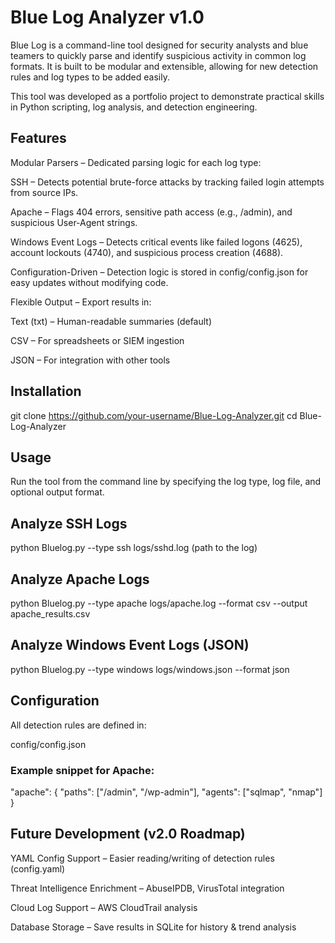 # Blue Log Analyzer v1.0

Blue Log is a command-line tool designed for security analysts and blue teamers to quickly parse and identify suspicious activity in common log formats.
It is built to be modular and extensible, allowing for new detection rules and log types to be added easily.

This tool was developed as a portfolio project to demonstrate practical skills in Python scripting, log analysis, and detection engineering.

## Features

Modular Parsers – Dedicated parsing logic for each log type:

SSH – Detects potential brute-force attacks by tracking failed login attempts from source IPs.

Apache – Flags 404 errors, sensitive path access (e.g., /admin), and suspicious User-Agent strings.

Windows Event Logs – Detects critical events like failed logons (4625), account lockouts (4740), and suspicious process creation (4688).

Configuration-Driven – Detection logic is stored in config/config.json for easy updates without modifying code.

Flexible Output – Export results in:

Text (txt) – Human-readable summaries (default)

CSV – For spreadsheets or SIEM ingestion

JSON – For integration with other tools

## Installation
git clone https://github.com/your-username/Blue-Log-Analyzer.git
cd Blue-Log-Analyzer

## Usage

Run the tool from the command line by specifying the log type, log file, and optional output format.

## Analyze SSH Logs

python Bluelog.py --type ssh logs/sshd.log (path to the log)


## Analyze Apache Logs

python Bluelog.py --type apache logs/apache.log --format csv --output apache_results.csv


## Analyze Windows Event Logs (JSON)

python Bluelog.py --type windows logs/windows.json --format json

## Configuration

All detection rules are defined in:

config/config.json


### Example snippet for Apache: 
"apache": {
  "paths": ["/admin", "/wp-admin"],
  "agents": ["sqlmap", "nmap"]
}

## Future Development (v2.0 Roadmap)

YAML Config Support – Easier reading/writing of detection rules (config.yaml)

Threat Intelligence Enrichment – AbuseIPDB, VirusTotal integration

Cloud Log Support – AWS CloudTrail analysis

Database Storage – Save results in SQLite for history & trend analysis
